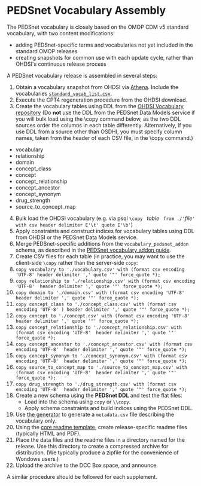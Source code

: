 # PEDSnet Vocabulary Assembly

The PEDSnet vocabulary is closely based on the OMOP CDM v5 standard vocabulary, with two content modifications:

* adding PEDSnet-specific terms and vocabularies not yet included in the standard OMOP releases
* creating snapshots for common use with each update cycle, rather than OHDSI's continuous release process

A PEDSnet vocabulary release is assembled in several steps:

1. Obtain a vocabulary snapshot from OHDSI via [Athena](http://www.ohdsi.org/web/athena).   Include the vocabularies [`standard_vocab_list.csv`](./standard_vocab_list.csv).
2. Execute the CPT4 regeneration procedure from the OHDSI download.
3. Create the vocabulary tables using DDL from the [OHDSI Vocabulary  repository](https://github.com/OHDSI/CommonDataModel) (Do **not** use the DDL from the PEDSnet Data Models service if you will bulk load using the \copy command below, as the two DDL sources order the columns in each table differently.  Alternatively, if you use DDL from a source other than OSDHI, you must specify column names, taken from the header of each CSV file, in the \copy command.)
  * vocabulary
  * relationship
  * domain
  * concept_class
  * concept
  * concept_relationship
  * concept_ancestor
  * concept_synonym
  * drug_strength
  * source\_to\_concept_map
4. Bulk load the OHDSI vocabulary (e.g. via psql `\copy ` _table_ ` from ./'`_file_`' with csv header delimiter E'\t' quote E'\b'`)
5. Apply constraints and construct indices for vocabulary tables using DDL from OHDSI or the PEDSnet Data Models service.
6. Merge PEDSnet-specific additions from the `vocabulary_pedsnet_addon` schema, as described in the [PEDSnet vocabulary addon guide](./PEDSnet_vocabulary_addons.md).
7. Create CSV files for each table (in practice, you may want to use the client-side `\copy` rather than the server-side `copy`:
  1. `copy vocabulary to './vocabulary.csv' with (format csv encoding 'UTF-8' header delimiter ',' quote '"' force_quote *);`
  2. `copy relationship to './relationship.csv' with (format csv encoding 'UTF-8'  header delimiter ',' quote '"' force_quote *);`
  3. `copy domain to './domain.csv' with (format csv encoding 'UTF-8'  header delimiter ',' quote '"' force_quote *);`
  4. `copy concept_class to './concept_class.csv' with (format csv encoding 'UTF-8' ) header delimiter ',' quote '"' force_quote *);`
  5. `copy concept to './concept.csv' with (format csv encoding 'UTF-8'  header delimiter ',' quote '"' force_quote *);`
  6. `copy concept_relationship to './concept_relationship.csv' with (format csv encoding 'UTF-8'  header delimiter ',' quote '"' force_quote *);`
  7. `copy concept_ancestor to './concept_ancestor.csv' with (format csv encoding 'UTF-8'  header delimiter ',' quote '"' force_quote *);`
  8. `copy concept_synonym to './concept_synonym.csv' with (format csv encoding 'UTF-8'  header delimiter ',' quote '"' force_quote *);`
  9. `copy source_to_concept_map to './source_to_concept_map.csv' with (format csv encoding 'UTF-8'  header delimiter ',' quote '"' force_quote *);`
  10. `copy drug_strength to './drug_strength.csv' with (format csv encoding 'UTF-8'  header delimiter ',' quote '"' force_quote *);`
8. Create a new schema using the **PEDSnet DDL** and test the flat files:
   *  Load into the schema using `copy` or `\\copy`.
   *  Apply schema constraints and build indices using the PEDSnet DDL.
9. Use [the generator](generate_metadata_csv.pl) to generate a `metadata.csv` file describing the vocabulary only. 
10. Using the [core readme template](./core_release_readme_template.md), create release-specific readme files (typically HTML and PDF).
11. Place the data files and the readme files in a directory named for the release.  Use this directory to create a compressed archive for distribution. (We typically produce a zipfile for the convenience of Wondows users.)
10. Upload the archive to the DCC Box space, and announce.

A similar procedure should be followed for each supplement.
